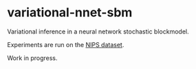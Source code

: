 # variational-nnet-sbm

Variational inference in a neural network stochastic blockmodel. 

Experiments are run on the [NIPS dataset](http://ai.stanford.edu/~gal/Data/NIPS/).

Work in progress.
